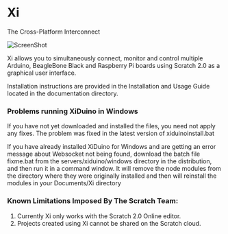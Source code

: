 Xi
======
The Cross-Platform Interconnect

![ScreenShot](https://raw.github.com/MrYsLab/Xi/master/documentation/XiLogo.png)

Xi allows you to simultaneously connect, monitor and control multiple Arduino, 
BeagleBone Black and Raspberry Pi boards using Scratch 2.0 as a graphical user interface.

Installation instructions are provided in the Installation and Usage Guide located in the documentation directory.

### Problems running XiDuino in Windows
If you have not yet downloaded and installed the files, you need not apply any fixes. The problem was fixed
in the latest version of xiduinoinstall.bat

If you have already installed XiDuino for Windows and are getting an error message about Websocket not being found,
download the batch file fixme.bat from the servers/xiduino/windows directory in the distribution, and then run it in a
command window. It will remove the node modules from the directory where they were originally installed and then will
reinstall the modules in your Documents/Xi directory

### Known Limitations Imposed By The Scratch Team:
1. Currently Xi only works with the Scratch 2.0 Online editor.
2. Projects created using Xi cannot be shared on the Scratch cloud.





